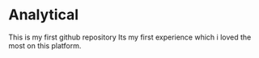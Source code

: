 # Analytical
This is my first github repository
Its my first experience which i loved the most on this platform.
